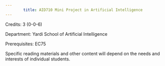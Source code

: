 ```yaml
---
        title: AID710 Mini Project in Artificial Intelligence
---
```

Credits: 3 (0-0-6)

Department: Yardi School of Artificial Intelligence

Prerequisites: EC75

Specific reading materials and other content will depend on the needs and interests of individual students.